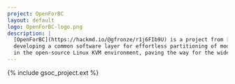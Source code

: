 ```yaml
---
project: OpenForBC
layout: default
logo: OpenForBC-logo.png
description: |
  [OpenForBC](https://hackmd.io/@gfronze/r1j6FIb9U) is a project from [INFN](https://home.infn.it/en/), the public institute for Nuclear and Subnuclear Physics in Italy. It aims at 
  developing a common software layer for effortless partitioning of modern GPUs from different vendors (NVidia, AMD, Intel) for graphical and computing applications 
  in the open-source Linux KVM environment, paving the way for the wide adoption of this approach both in the research and in the industry fields.
---
```


{% include gsoc_project.ext %}
